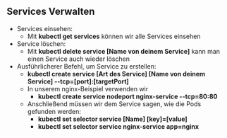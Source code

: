 ## Services Verwalten

* Services einsehen:
  * Mit **kubectl get services** können wir alle Services einsehen
* Service löschen:
  * Mit **kubectl delete service [Name von deinem Service]** kann man
  einen Service auch wieder löschen
* Ausführlicherer Befehl, um Service zu erstellen:
  * **kubectl create service [Art des Service] [Name von deinem Service] --tcp=[port]:[targetPort]**
  * In unserem nginx-Beispiel verwenden wir
    * **kubectl create service nodeport nginx-service --tcp=80:80**
  * Anschließend müssen wir dem Service sagen, wie die Pods gefunden werden:
    * **kubectl set selector service [Name] [key]=[value]**
    * **kubectl set selector service nginx-service app=nginx**
